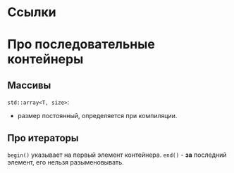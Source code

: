 # Ссылки

# Про последовательные контейнеры

## Массивы

`std::array<T, size>`:

* размер постоянный, определяется при компиляции.

## Про итераторы

`begin()` указывает на первый элемент контейнера. `end()` - **за** последний элемент, его нельзя
разыменовывать.

